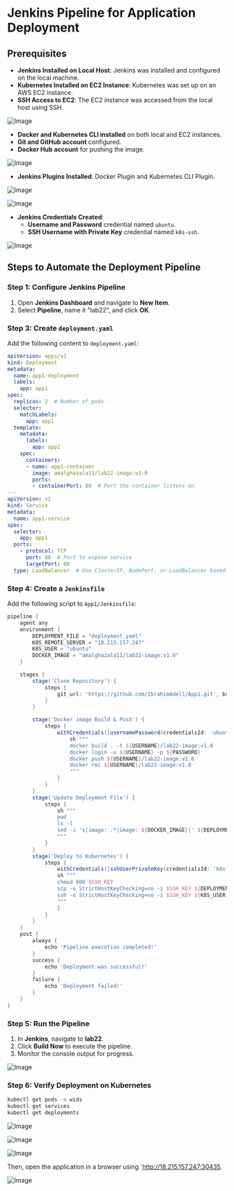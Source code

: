 # Jenkins Pipeline for Application Deployment

## Prerequisites
- **Jenkins Installed on Local Host**: Jenkins was installed and configured on the local machine.
- **Kubernetes Installed on EC2 Instance**: Kubernetes was set up on an AWS EC2 instance.
- **SSH Access to EC2**: The EC2 instance was accessed from the local host using SSH.

![Image](https://github.com/user-attachments/assets/f93cea31-38b4-4a99-bef3-897fc3547b33)

- **Docker and Kubernetes CLI installed** on both local and EC2 instances.
- **Git and GitHub account** configured.
- **Docker Hub account** for pushing the image.

![Image](https://github.com/user-attachments/assets/46bf0402-854c-408b-832c-67c48c161e0a)

- **Jenkins Plugins Installed**: Docker Plugin and Kubernetes CLI Plugin.
  
![Image](https://github.com/user-attachments/assets/278e7be8-bb4e-4fd7-a822-07ab05d4f8ec)

![Image](https://github.com/user-attachments/assets/f9c8f063-32ce-4e10-9c81-d873f4937869)

- **Jenkins Credentials Created**:
  - **Username and Password** credential named `ubuntu`.
  - **SSH Username with Private Key** credential named `k8s-ssh`.
  
![Image](https://github.com/user-attachments/assets/fa9f3332-e489-49fc-8c66-1de02cf9681c)

## Steps to Automate the Deployment Pipeline

### Step 1: Configure Jenkins Pipeline
1. Open **Jenkins Dashboard** and navigate to **New Item**.
2. Select **Pipeline**, name it "lab22", and click **OK**.

### Step 3: Create `deployment.yaml`
Add the following content to `deployment.yaml`:
```yaml
apiVersion: apps/v1
kind: Deployment
metadata:
  name: app1-deployment
  labels:
    app: app1
spec:
  replicas: 2  # Number of pods
  selector:
    matchLabels:
      app: app1
  template:
    metadata:
      labels:
        app: app1
    spec:
      containers:
      - name: app1-container
        image: amalghazala11/lab22-image:v1.0
        ports:
        - containerPort: 80  # Port the container listens on
---
apiVersion: v1
kind: Service
metadata:
  name: app1-service
spec:
  selector:
    app: app1
  ports:
    - protocol: TCP
      port: 80  # Port to expose service
      targetPort: 80
  type: LoadBalancer  # Use ClusterIP, NodePort, or LoadBalancer based on your setup
```

### Step 4: Create a `Jenkinsfile`
Add the following script to `App1/Jenkinsfile`:
```groovy
pipeline {
    agent any
    environment {
        DEPLOYMENT_FILE = "deployment.yaml"
        K8S_REMOTE_SERVER = "18.215.157.247"
        K8S_USER = "ubuntu"
        DOCKER_IMAGE = "amalghazala11/lab22-image:v1.0"
    }

    stages {
        stage('Clone Repository') {
            steps {
                git url: 'https://github.com/IbrahimAdell/App1.git', branch: 'main'
            }
        }

        stage('Docker image Build & Push') {
            steps {
                withCredentials([usernamePassword(credentialsId: 'ubuntu', usernameVariable: 'USERNAME', passwordVariable: 'PASSWORD')]) {
                    sh """
                    docker build . -t ${USERNAME}/lab22-image:v1.0
                    docker login -u ${USERNAME} -p ${PASSWORD}
                    docker push ${USERNAME}/lab22-image:v1.0
                    docker rmi ${USERNAME}/lab22-image:v1.0
                    """
                }
            }
        }
        stage('Update Deployment File') {
            steps {
                sh """
                pwd
                ls -l
                sed -i 's|image: .*|image: ${DOCKER_IMAGE}|' ${DEPLOYMENT_FILE}
                """
            }
        }
        stage('Deploy to Kubernetes') {
            steps {
                withCredentials([sshUserPrivateKey(credentialsId: 'k8s-ssh', keyFileVariable: 'SSH_KEY')]) {
                sh """
                chmod 600 $SSH_KEY
                scp -o StrictHostKeyChecking=no -i $SSH_KEY ${DEPLOYMENT_FILE} ${K8S_USER}@${K8S_REMOTE_SERVER}:/home/${K8S_USER}/
                ssh -o StrictHostKeyChecking=no -i $SSH_KEY ${K8S_USER}@${K8S_REMOTE_SERVER} "kubectl apply -f /home/${K8S_USER}/${DEPLOYMENT_FILE}"
                """
                }
            }
        }
    }
    post {
        always {
            echo 'Pipeline execution completed!'
        }
        success {
            echo 'Deployment was successful!'
        }
        failure {
            echo 'Deployment failed!'
        }
    }
}
```


### Step 5: Run the Pipeline
1. In **Jenkins**, navigate to **lab22**.
2. Click **Build Now** to execute the pipeline.
3. Monitor the console output for progress.

![Image](https://github.com/user-attachments/assets/2ceca92b-0807-4fb7-9af1-e3385c87a365)

### Step 6: Verify Deployment on Kubernetes
```bash
kubectl get pods -o wids
kubectl get services
kubectl get deployments
```
![Image](https://github.com/user-attachments/assets/14561c60-f0e1-4395-9164-98a3d521d427)

![Image](https://github.com/user-attachments/assets/cecc2021-8d10-4c52-9d64-169b372cfb8e)

![Image](https://github.com/user-attachments/assets/f58a5c81-9b41-4ef9-8c7e-026bbfdacd72)

Then, open the application in a browser using `http://18.215.157.247:30435.

![Image](https://github.com/user-attachments/assets/b3ef8f57-d976-495b-80b1-06a0db3c9951)

